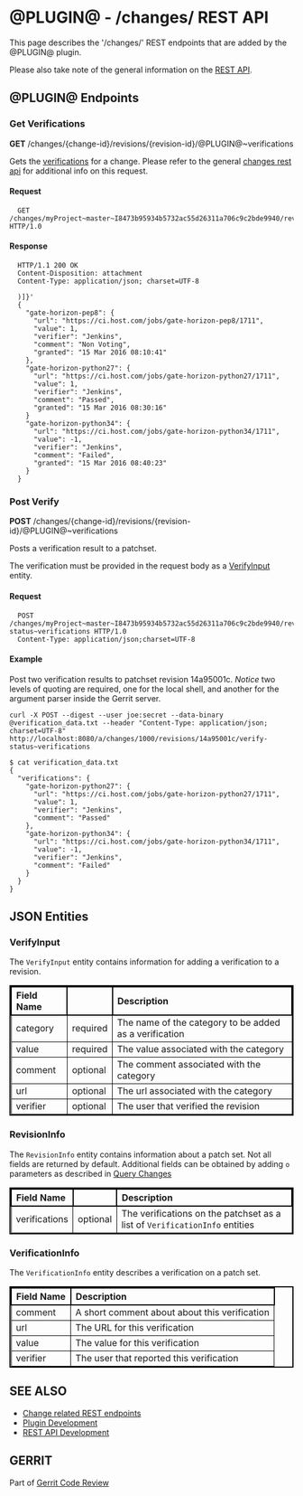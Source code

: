 <style>
  table{
      border-collapse: collapse;
      border-spacing: 0;
      border:2px solid #000000;
  }
  
  th{
      border:2px solid #000000;
  }
  
  td{
      border:1px solid #000000;
  }
</style>

@PLUGIN@ - /changes/ REST API
==============================

This page describes the '/changes/' REST endpoints that are added by
the @PLUGIN@ plugin.

Please also take note of the general information on the
[REST API](../../../Documentation/rest-api.html).

<a id="plugin-endpoints"> @PLUGIN@ Endpoints
--------------------------------------------

### <a id="get-verifications"> Get Verifications

__GET__ /changes/{change-id}/revisions/{revision-id}/@PLUGIN@~verifications

Gets the [verifications](#verification-info) for a change.  Please refer to the
general [changes rest api](../../../Documentation/rest-api-changes.html#get-review)
for additional info on this request.

#### Request

```
  GET /changes/myProject~master~I8473b95934b5732ac55d26311a706c9c2bde9940/revisions/674ac754f91e64a0efb8087e59a176484bd534d1/verifications HTTP/1.0
```

#### Response

```
  HTTP/1.1 200 OK
  Content-Disposition: attachment
  Content-Type: application/json; charset=UTF-8

  )]}'
  {
    "gate-horizon-pep8": {
      "url": "https://ci.host.com/jobs/gate-horizon-pep8/1711",
      "value": 1,
      "verifier": "Jenkins",
      "comment": "Non Voting",
      "granted": "15 Mar 2016 08:10:41"
    },
    "gate-horizon-python27": {
      "url": "https://ci.host.com/jobs/gate-horizon-python27/1711",
      "value": 1,
      "verifier": "Jenkins",
      "comment": "Passed",
      "granted": "15 Mar 2016 08:30:16"
    }
    "gate-horizon-python34": {
      "url": "https://ci.host.com/jobs/gate-horizon-python34/1711",
      "value": -1,
      "verifier": "Jenkins",
      "comment": "Failed",
      "granted": "15 Mar 2016 08:40:23"
    }
  }
```

### <a id="post-verify"> Post Verify

__POST__ /changes/{change-id}/revisions/{revision-id}/@PLUGIN@~verifications

Posts a verification result to a patchset.

The verification must be provided in the request body as a
[VerifyInput](#verify-input) entity.

#### Request

```
  POST /changes/myProject~master~I8473b95934b5732ac55d26311a706c9c2bde9940/revisions/674ac754f91e64a0efb8087e59a176484bd534d1/verify-status~verifications HTTP/1.0
  Content-Type: application/json;charset=UTF-8

```

#### Example

Post two verification results to patchset revision 14a95001c.
_Notice_ two levels of quoting are required, one for the local shell, and
another for the argument parser inside the Gerrit server.

```
curl -X POST --digest --user joe:secret --data-binary
@verification_data.txt --header "Content-Type: application/json; charset=UTF-8"
http://localhost:8080/a/changes/1000/revisions/14a95001c/verify-status~verifications

$ cat verification_data.txt
{
  "verifications": {
    "gate-horizon-python27": {
      "url": "https://ci.host.com/jobs/gate-horizon-python27/1711",
      "value": 1,
      "verifier": "Jenkins",
      "comment": "Passed"
    },
    "gate-horizon-python34": {
      "url": "https://ci.host.com/jobs/gate-horizon-python34/1711",
      "value": -1,
      "verifier": "Jenkins",
      "comment": "Failed"
    }
  }
}

```

<a id="json-entities">JSON Entities
-----------------------------------

### <a id="verify-input"></a>VerifyInput

The `VerifyInput` entity contains information for adding a verification
to a revision.


|Field Name  |     |Description|
|:-----------|:----|:----------|
|category    |required|The name of the category to be added as a verification|
|value       |required|The value associated with the category|
|comment     |optional|The comment associated with the category|
|url         |optional|The url associated with the category|
|verifier    |optional|The user that verified the revision|



### <a id="revision-info"></a>RevisionInfo

The `RevisionInfo` entity contains information about a patch set.
Not all fields are returned by default.  Additional fields can
be obtained by adding `o` parameters as described in
[Query Changes](../../../Documentation/rest-api-changes.html#list-changes)

|Field Name    |    |Description |
|:-------------|:---|:-----------|
|verifications |optional|The verifications on the patchset as a list of `VerificationInfo` entities|


### <a id="verification-info"></a>VerificationInfo

The `VerificationInfo` entity describes a verification on a patch set.

|Field Name |Description|
|:----------|:----------|
|comment    |A short comment about about this verification|
|url        |The URL for this verification|
|value      |The value for this verification|
|verifier   |The user that reported this verification|



SEE ALSO
--------

* [Change related REST endpoints](../../../Documentation/rest-api-changes.html)
* [Plugin Development](../../../Documentation/dev-plugins.html)
* [REST API Development](../../../Documentation/dev-rest-api.html)

GERRIT
------
Part of [Gerrit Code Review](../../../Documentation/index.html)
